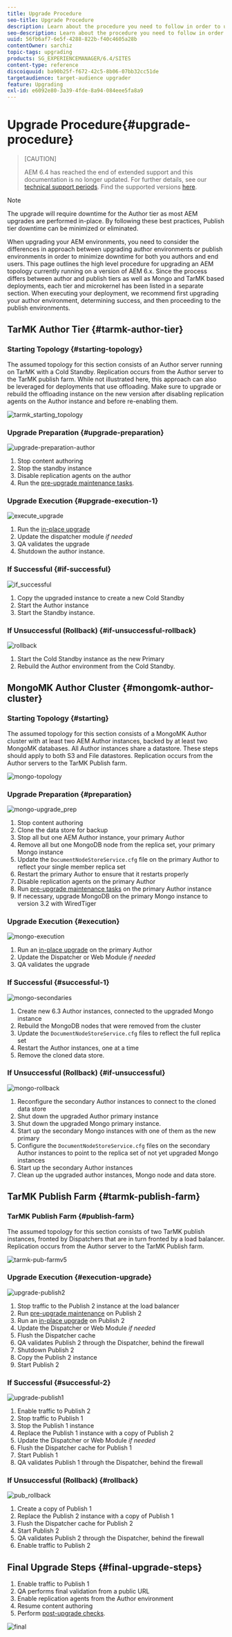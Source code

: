 ```yaml
---
title: Upgrade Procedure
seo-title: Upgrade Procedure
description: Learn about the procedure you need to follow in order to upgrade AEM.
seo-description: Learn about the procedure you need to follow in order to upgrade AEM.
uuid: 56fb6af7-6e5f-4288-822b-f40c4605a28b
contentOwner: sarchiz
topic-tags: upgrading
products: SG_EXPERIENCEMANAGER/6.4/SITES
content-type: reference
discoiquuid: ba90b25f-f672-42c5-8b06-07bb32cc51de
targetaudience: target-audience upgrader
feature: Upgrading
exl-id: e6092e80-3a39-4fde-8a94-084eee5fa8a9
---
```

# Upgrade Procedure{#upgrade-procedure}

>[CAUTION]
>
>AEM 6.4 has reached the end of extended support and this documentation is no longer updated. For further details, see our [technical support periods](https://helpx.adobe.com/support/programs/eol-matrix.html). Find the supported versions [here](https://experienceleague.adobe.com/docs/).

>[!NOTE]
>
>The upgrade will require downtime for the Author tier as most AEM upgrades are performed in-place. By following these best practices, Publish tier downtime can be minimized or eliminated.

When upgrading your AEM environments, you need to consider the differences in approach between upgrading author environments or publish environments in order to minimize downtime for both you authors and end users. This page outlines the high level procedure for upgrading an AEM topology currently running on a version of AEM 6.x. Since the process differs between author and publish tiers as well as Mongo and TarMK based deployments, each tier and microkernel has been listed in a separate section. When executing your deployment, we recommend first upgrading your author environment, determining success, and then proceeding to the publish environments.

## TarMK Author Tier {#tarmk-author-tier}

### Starting Topology {#starting-topology}

The assumed topology for this section consists of an Author server running on TarMK with a Cold Standby. Replication occurs from the Author server to the TarMK publish farm. While not illustrated here, this approach can also be leveraged for deployments that use offloading. Make sure to upgrade or rebuild the offloading instance on the new version after disabling replication agents on the Author instance and before re-enabling them.

![tarmk_starting_topology](assets/tarmk_starting_topology.jpg)

### Upgrade Preparation {#upgrade-preparation}

![upgrade-preparation-author](assets/upgrade-preparation-author.png)

1. Stop content authoring  
1. Stop the standby instance  
1. Disable replication agents on the author  
1. Run the [pre-upgrade maintenance tasks](/help/sites-deploying/pre-upgrade-maintenance-tasks.md).

### Upgrade Execution {#upgrade-execution-1}

![execute_upgrade](assets/execute_upgrade.jpg)

1. Run the [in-place upgrade](/help/sites-deploying/in-place-upgrade.md)
1. Update the dispatcher module *if needed* 
1. QA validates the upgrade  
1. Shutdown the author instance.

### If Successful {#if-successful}

![if_successful](assets/if_successful.jpg)

1. Copy the upgraded instance to create a new Cold Standby  
1. Start the Author instance  
1. Start the Standby instance.

### If Unsuccessful (Rollback) {#if-unsuccessful-rollback}

![rollback](assets/rollback.jpg)

1. Start the Cold Standby instance as the new Primary  
1. Rebuild the Author environment from the Cold Standby.

## MongoMK Author Cluster {#mongomk-author-cluster}

### Starting Topology {#starting}

The assumed topology for this section consists of a MongoMK Author cluster with at least two AEM Author instances, backed by at least two MongoMK databases. All Author instances share a datastore. These steps should apply to both S3 and File datastores. Replication occurs from the Author servers to the TarMK Publish farm.

![mongo-topology](assets/mongo-topology.jpg)

### Upgrade Preparation {#preparation}

![mongo-upgrade_prep](assets/mongo-upgrade_prep.jpg)

1. Stop content authoring  
1. Clone the data store for backup  
1. Stop all but one AEM Author instance, your primary Author
1. Remove all but one MongoDB node from the replica set, your primary Mongo instance 
1. Update the `DocumentNodeStoreService.cfg` file on the primary Author to reflect your single member replica set 
1. Restart the primary Author to ensure that it restarts properly  
1. Disable replication agents on the primary Author  
1. Run [pre-upgrade maintenance tasks](/help/sites-deploying/pre-upgrade-maintenance-tasks.md) on the primary Author instance  
1. If necessary, upgrade MongoDB on the primary Mongo instance to version 3.2 with WiredTiger

### Upgrade Execution {#execution}

![mongo-execution](assets/mongo-execution.jpg)

1. Run an [in-place upgrade](/help/sites-deploying/in-place-upgrade.md) on the primary Author  
1. Update the Dispatcher or Web Module *if needed* 
1. QA validates the upgrade

### If Successful {#successful-1}

![mongo-secondaries](assets/mongo-secondaries.jpg)

1. Create new 6.3 Author instances, connected to the upgraded Mongo instance  
1. Rebuild the MongoDB nodes that were removed from the cluster  
1. Update the `DocumentNodeStoreService.cfg` files to reflect the full replica set  
1. Restart the Author instances, one at a time  
1. Remove the cloned data store.

### If Unsuccessful (Rollback)  {#if-unsuccessful}

![mongo-rollback](assets/mongo-rollback.jpg)

1. Reconfigure the secondary Author instances to connect to the cloned data store  
1. Shut down the upgraded Author primary instance  
1. Shut down the upgraded Mongo primary instance.  
1. Start up the secondary Mongo instances with one of them as the new primary  
1. Configure the `DocumentNodeStoreService.cfg` files on the secondary Author instances to point to the replica set of not yet upgraded Mongo instances  
1. Start up the secondary Author instances  
1. Clean up the upgraded author instances, Mongo node and data store.

## TarMK Publish Farm {#tarmk-publish-farm}

### TarMK Publish Farm {#publish-farm}

The assumed topology for this section consists of two TarMK publish instances, fronted by Dispatchers that are in turn fronted by a load balancer. Replication occurs from the Author server to the TarMK Publish farm.

![tarmk-pub-farmv5](assets/tarmk-pub-farmv5.png)

### Upgrade Execution {#execution-upgrade}

![upgrade-publish2](assets/upgrade-publish2.png)

1. Stop traffic to the Publish 2 instance at the load balancer  
1. Run [pre-upgrade maintenance](/help/sites-deploying/pre-upgrade-maintenance-tasks.md) on Publish 2  
1. Run an [in-place upgrade](/help/sites-deploying/in-place-upgrade.md) on Publish 2  
1. Update the Dispatcher or Web Module *if needed* 
1. Flush the Dispatcher cache  
1. QA validates Publish 2 through the Dispatcher, behind the firewall  
1. Shutdown Publish 2  
1. Copy the Publish 2 instance  
1. Start Publish 2

### If Successful {#successful-2}

![upgrade-publish1](assets/upgrade-publish1.png)

1. Enable traffic to Publish 2  
1. Stop traffic to Publish 1  
1. Stop the Publish 1 instance  
1. Replace the Publish 1 instance with a copy of Publish 2  
1. Update the Dispatcher or Web Module *if needed* 
1. Flush the Dispatcher cache for Publish 1  
1. Start Publish 1  
1. QA validates Publish 1 through the Dispatcher, behind the firewall

### If Unsuccessful (Rollback) {#rollback}

![pub_rollback](assets/pub_rollback.jpg)

1. Create a copy of Publish 1  
1. Replace the Publish 2 instance with a copy of Publish 1  
1. Flush the Dispatcher cache for Publish 2  
1. Start Publish 2  
1. QA validates Publish 2 through the Dispatcher, behind the firewall  
1. Enable traffic to Publish 2

## Final Upgrade Steps {#final-upgrade-steps}

1. Enable traffic to Publish 1  
1. QA performs final validation from a public URL  
1. Enable replication agents from the Author environment  
1. Resume content authoring  
1. Perform [post-upgrade checks](/help/sites-deploying/post-upgrade-checks-and-troubleshooting.md).

![final](assets/final.jpg)
